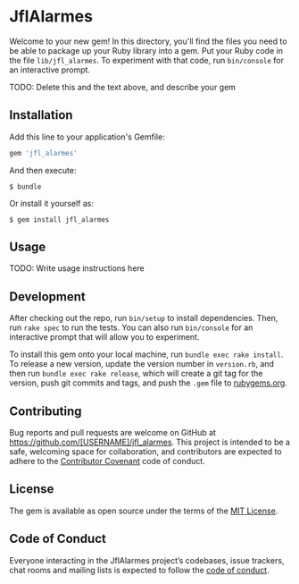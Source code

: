# JflAlarmes

Welcome to your new gem! In this directory, you'll find the files you need to be able to package up your Ruby library into a gem. Put your Ruby code in the file `lib/jfl_alarmes`. To experiment with that code, run `bin/console` for an interactive prompt.

TODO: Delete this and the text above, and describe your gem

## Installation

Add this line to your application's Gemfile:

```ruby
gem 'jfl_alarmes'
```

And then execute:

    $ bundle

Or install it yourself as:

    $ gem install jfl_alarmes

## Usage

TODO: Write usage instructions here

## Development

After checking out the repo, run `bin/setup` to install dependencies. Then, run `rake spec` to run the tests. You can also run `bin/console` for an interactive prompt that will allow you to experiment.

To install this gem onto your local machine, run `bundle exec rake install`. To release a new version, update the version number in `version.rb`, and then run `bundle exec rake release`, which will create a git tag for the version, push git commits and tags, and push the `.gem` file to [rubygems.org](https://rubygems.org).

## Contributing

Bug reports and pull requests are welcome on GitHub at https://github.com/[USERNAME]/jfl_alarmes. This project is intended to be a safe, welcoming space for collaboration, and contributors are expected to adhere to the [Contributor Covenant](http://contributor-covenant.org) code of conduct.

## License

The gem is available as open source under the terms of the [MIT License](https://opensource.org/licenses/MIT).

## Code of Conduct

Everyone interacting in the JflAlarmes project’s codebases, issue trackers, chat rooms and mailing lists is expected to follow the [code of conduct](https://github.com/[USERNAME]/jfl_alarmes/blob/master/CODE_OF_CONDUCT.md).
